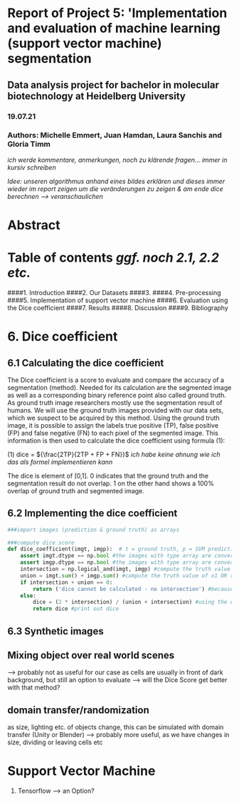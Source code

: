 # Report of Project 5: 'Implementation and evaluation of machine learning (support vector machine) segmentation
## Data analysis project for bachelor in molecular biotechnology at Heidelberg University
### 19.07.21
### Authors: Michelle Emmert, Juan Hamdan, Laura Sanchis and Gloria Timm

*ich werde kommentare, anmerkungen, noch zu klärende fragen... immer in kursiv schreiben* 

*Idee: unseren algorithmus anhand eines bildes erklären und dieses immer wieder im report zeigen um die veränderungen 
zu zeigen & am ende dice berechnen --> veranschaulichen*


# Abstract





# Table of contents *ggf. noch 2.1, 2.2 etc.*
####1. Introduction
####2. Our Datasets
####3. 
####4. Pre-processing
####5. Implementation of support vector machine
####6. Evaluation using the Dice coefficient
####7. Results
####8. Discussion
####9. Bibliography





# 6. Dice coefficient
## 6.1 Calculating the dice coefficient

The Dice coefficient is a score to evaluate and compare the accuracy of a segmentation (method).
Needed for its calculation are the segmented image as well as a corresponding binary reference point also called 
ground truth.
As ground truth image researchers mostly use the segmentation result of humans. We will use the ground truth images 
provided with our data sets, which we suspect to be acquired by this method.
Using the ground truth image, it is possible to assign the labels true positive (TP), false positive (FP) and false 
negative (FN) to each pixel of the segmented image.
This information is then used to calculate the dice coefficient using formula (1):

(1) dice = ${\frac{2TP}{2TP + FP + FN}}$ 
*ich habe keine ahnung wie ich das als formel implementieren kann*

The dice is element of [0,1]. 0 indicates that the ground truth and the segmentation result do not overlap. 1 on the 
other hand shows a 100% overlap of ground truth and segmented image.

## 6.2 Implementing the dice coefficient

```python
###import images (prediction & ground truth) as arrays

###compute dice score
def dice_coefficient(imgt, imgp):  # t = ground truth, p = SVM prediction
    assert imgt.dtype == np.bool #the images with type array are converted to type bool
    assert imgp.dtype == np.bool #the images with type array are converted to type bool
    intersection = np.logical_and(imgt, imgp) #compute the truth value of x1 AND x2 element-wise = sums all pixels where both gt and pred have the value 'true'
    union = imgt.sum() + imgp.sum() #compute the truth value of x1 OR x2 element-wise = sums all pixels where either gt or pred (or both) have the value 'true'
    if intersection + union == 0:
        return ('dice cannot be calculated - no intersection') #because it is mathematically not allowed to divide by 0, which would happen if gt and pred don't intersect
    else:
        dice = (2 * intersection) / (union + intersection) #using the dice formula to calculate the dice IF gt and pred intersect
        return dice #print out dice

```


## 6.3 Synthetic images
## Mixing object over real world scenes
--> probably not as useful for our case as cells are usually in front of dark background, but still an option to evaluate --> will the Dice Score get better with that method?

## domain transfer/randomization
as size, lighting etc. of objects change, this can be simulated with domain transfer (Unity or Blender)
--> probably more useful, as we have changes in size, dividing or leaving cells etc


# Support Vector Machine

1. Tensorflow --> an Option?



